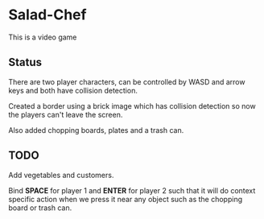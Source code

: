 # Salad-Chef
This is a video game
## Status
There are two player characters, can be controlled by WASD and arrow keys
and both have collision detection.

Created a border using a brick image which has collision detection so now
the players can't leave the screen.

Also added chopping boards, plates and a trash can.
## TODO
Add vegetables and customers.

Bind __SPACE__ for player 1 and __ENTER__ for player 2 such that it will do context
specific action when we press it near any object such as the chopping board or
trash can.
